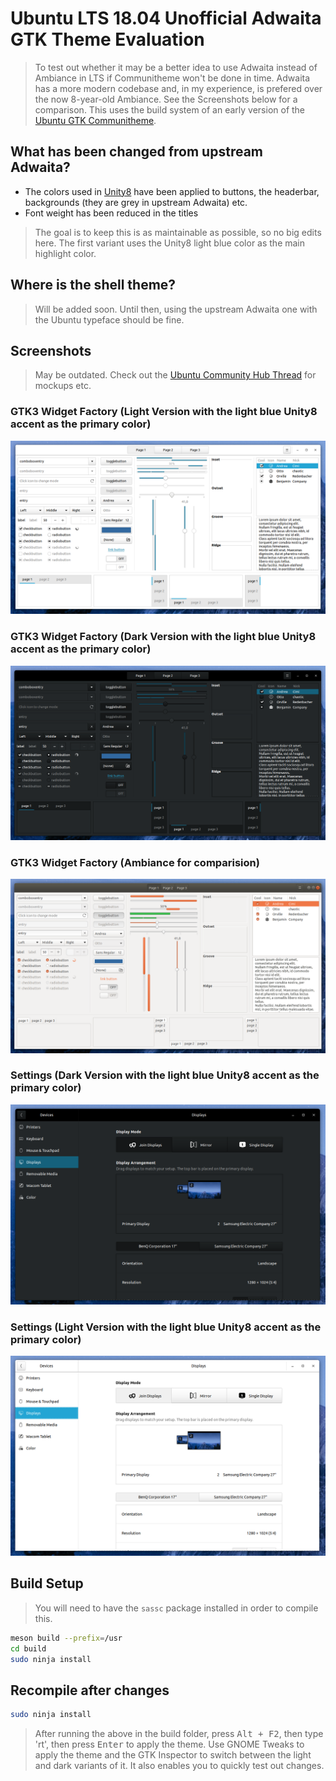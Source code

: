 # Ubuntu LTS 18.04 Unofficial Adwaita GTK Theme Evaluation

> To test out whether it may be a better idea to use Adwaita instead of Ambiance in LTS if Communitheme won't be done in time. Adwaita has a more modern codebase and, in my experience, is prefered over the now 8-year-old Ambiance. See the Screenshots below for a comparison. This uses the build system of an early version of the [Ubuntu GTK Communitheme](https://github.com/Ubuntu/gtk-communitheme).

## What has been changed from upstream Adwaita?

- The colors used in [Unity8](https://docs.google.com/presentation/d/1FtHFW67ycl6uvxZqKIZwyinVyOuV9NxXDuJv1SwQ70k/edit#slide=id.g13b3c671fc_1_0) have been applied to buttons, the headerbar, backgrounds (they are grey in upstream Adwaita) etc.
- Font weight has been reduced in the titles
> The goal is to keep this is as maintainable as possible, so no big edits here. The first variant uses the Unity8 light blue color as the main highlight color.

## Where is the shell theme?

> Will be added soon. Until then, using the upstream Adwaita one with the Ubuntu typeface should be fine.

## Screenshots

> May be outdated. Check out the [Ubuntu Community Hub Thread](https://community.ubuntu.com/t/adwaita-theme-with-unity8-colours-and-other-variants/4041) for mockups etc.

### GTK3 Widget Factory (Light Version with the light blue Unity8 accent as the primary color)

![GTK Widget Factory (Light Version with the light blue Unity8 accent as the primary color)](./screenshots/gtk3-widget-factory-light-lightblue.png)

### GTK3 Widget Factory (Dark Version with the light blue Unity8 accent as the primary color)

![GTK Widget Factory (Dark Version with the light blue Unity8 accent as the primary color)](./screenshots/gtk3-widget-factory-dark-lightblue.png)

### GTK3 Widget Factory (Ambiance for comparision)

![GTK Widget Factory (Ambiance for comparision)](./screenshots/gtk3-widget-factory-light-ambiance.png)

### Settings (Dark Version with the light blue Unity8 accent as the primary color)

![GTK Widget Factory (Dark Version with the light blue Unity8 accent as the primary color)](./screenshots/settings-dark-lightblue.png)

### Settings (Light Version with the light blue Unity8 accent as the primary color)

![GTK Widget Factory (Light Version with the light blue Unity8 accent as the primary color)](./screenshots/settings-light-lightblue.png)

## Build Setup

> You will need to have the ```sassc``` package installed in order to compile this.

```bash
meson build --prefix=/usr
cd build
sudo ninja install
```

## Recompile after changes

```bash
sudo ninja install
```

> After running the above in the build folder, press <kbd>Alt + F2</kbd>, then type 'rt', then press <kbd>Enter</kbd> to apply the theme. Use GNOME Tweaks to apply the theme and the GTK Inspector to switch between the light and dark variants of it. It also enables you to quickly test out changes.
